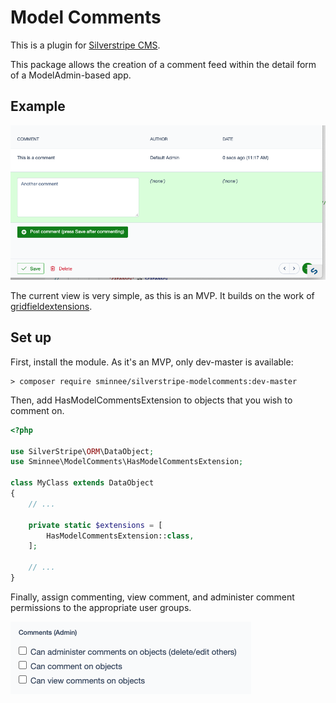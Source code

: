 Model Comments
==============

This is a plugin for [Silverstripe CMS](https://www.silverstripe.org).

This package allows the creation of a comment feed within the detail form of a ModelAdmin-based app.

Example
-------

![Screenshot](docs/comment-screen.png)

The current view is very simple, as this is an MVP. It builds on the work of [gridfieldextensions](https://github.com/symbiote/silverstripe-gridfieldextensions).

Set up
------

First, install the module. As it's an MVP, only dev-master is available:

```
> composer require sminnee/silverstripe-modelcomments:dev-master
```

Then, add HasModelCommentsExtension to objects that you wish to comment on.

```php
<?php

use SilverStripe\ORM\DataObject;
use Sminnee\ModelComments\HasModelCommentsExtension;

class MyClass extends DataObject
{
    // ...

    private static $extensions = [
        HasModelCommentsExtension::class,
    ];

    // ...
}
```

Finally, assign commenting, view comment, and administer comment permissions to the appropriate user groups.

![Screenshot](docs/permission-screen.png)
